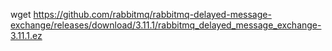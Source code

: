 wget https://github.com/rabbitmq/rabbitmq-delayed-message-exchange/releases/download/3.11.1/rabbitmq_delayed_message_exchange-3.11.1.ez


